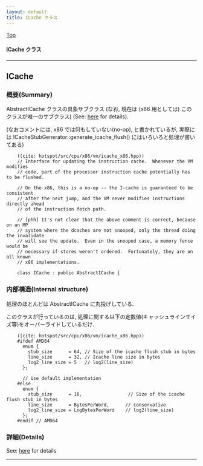 ```yaml
---
layout: default
title: ICache クラス 
---
```

[Top](../index.html)

#### ICache クラス 



---
## <a name="nougOGlZQg" id="nougOGlZQg">ICache</a>

### 概要(Summary)
AbstractICache クラスの具象サブクラス
(なお, 現在は (x86 用としては) このクラスが唯一のサブクラス)
(See: [here](no1904RLi.html) for details).

(なおコメントには, x86 では何もしていない(no-op), と書かれているが, 
実際には ICacheStubGenerator::generate_icache_flush() にはいろいろと処理が書いてある)


```
    ((cite: hotspot/src/cpu/x86/vm/icache_x86.hpp))
    // Interface for updating the instruction cache.  Whenever the VM modifies
    // code, part of the processor instruction cache potentially has to be flushed.
    
    // On the x86, this is a no-op -- the I-cache is guaranteed to be consistent
    // after the next jump, and the VM never modifies instructions directly ahead
    // of the instruction fetch path.
    
    // [phh] It's not clear that the above comment is correct, because on an MP
    // system where the dcaches are not snooped, only the thread doing the invalidate
    // will see the update.  Even in the snooped case, a memory fence would be
    // necessary if stores weren't ordered.  Fortunately, they are on all known
    // x86 implementations.
    
    class ICache : public AbstractICache {
```

### 内部構造(Internal structure)
処理のほとんどは AbstractICache に丸投げしている.

このクラスが行っているのは, 処理に関する以下の定数値(キャッシュラインサイズ等)をオーバーライドしているだけ.


```
    ((cite: hotspot/src/cpu/x86/vm/icache_x86.hpp))
    #ifdef AMD64
      enum {
        stub_size      = 64, // Size of the icache flush stub in bytes
        line_size      = 32, // Icache line size in bytes
        log2_line_size = 5   // log2(line_size)
      };
    
      // Use default implementation
    #else
      enum {
        stub_size      = 16,                 // Size of the icache flush stub in bytes
        line_size      = BytesPerWord,      // conservative
        log2_line_size = LogBytesPerWord    // log2(line_size)
      };
    #endif // AMD64
```




### 詳細(Details)
See: [here](../doxygen/classICache.html) for details

---
